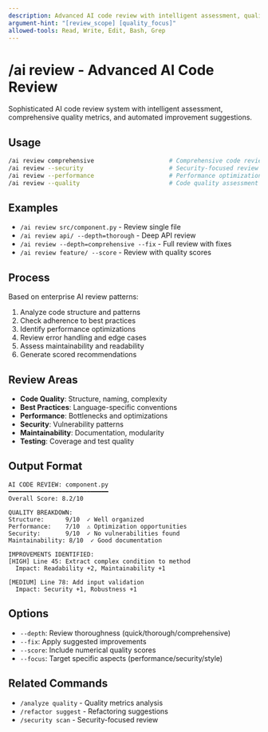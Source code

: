 ```yaml
---
description: Advanced AI code review with intelligent assessment, quality metrics, and automated improvement suggestions
argument-hint: "[review_scope] [quality_focus]"
allowed-tools: Read, Write, Edit, Bash, Grep
---
```


# /ai review - Advanced AI Code Review

Sophisticated AI code review system with intelligent assessment, comprehensive quality metrics, and automated improvement suggestions.

## Usage
```bash
/ai review comprehensive                     # Comprehensive code review
/ai review --security                        # Security-focused review
/ai review --performance                     # Performance optimization review
/ai review --quality                         # Code quality assessment
```

## Examples
- `/ai review src/component.py` - Review single file
- `/ai review api/ --depth=thorough` - Deep API review
- `/ai review --depth=comprehensive --fix` - Full review with fixes
- `/ai review feature/ --score` - Review with quality scores

## Process

Based on enterprise AI review patterns:
1. Analyze code structure and patterns
2. Check adherence to best practices
3. Identify performance optimizations
4. Review error handling and edge cases
5. Assess maintainability and readability
6. Generate scored recommendations

## Review Areas
- **Code Quality**: Structure, naming, complexity
- **Best Practices**: Language-specific conventions
- **Performance**: Bottlenecks and optimizations
- **Security**: Vulnerability patterns
- **Maintainability**: Documentation, modularity
- **Testing**: Coverage and test quality

## Output Format
```
AI CODE REVIEW: component.py
━━━━━━━━━━━━━━━━━━━━━━━━━━━━
Overall Score: 8.2/10

QUALITY BREAKDOWN:
Structure:      9/10  ✓ Well organized
Performance:    7/10  ⚠ Optimization opportunities
Security:       9/10  ✓ No vulnerabilities found
Maintainability: 8/10  ✓ Good documentation

IMPROVEMENTS IDENTIFIED:
[HIGH] Line 45: Extract complex condition to method
  Impact: Readability +2, Maintainability +1
  
[MEDIUM] Line 78: Add input validation
  Impact: Security +1, Robustness +1
```

## Options
- `--depth`: Review thoroughness (quick/thorough/comprehensive)
- `--fix`: Apply suggested improvements
- `--score`: Include numerical quality scores
- `--focus`: Target specific aspects (performance/security/style)

## Related Commands
- `/analyze quality` - Quality metrics analysis
- `/refactor suggest` - Refactoring suggestions
- `/security scan` - Security-focused review